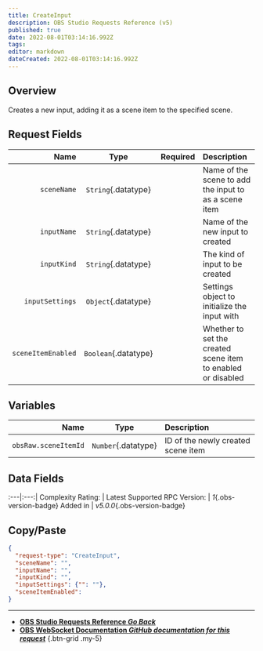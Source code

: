 ```yaml
---
title: CreateInput
description: OBS Studio Requests Reference (v5)
published: true
date: 2022-08-01T03:14:16.992Z
tags: 
editor: markdown
dateCreated: 2022-08-01T03:14:16.992Z
---
```


## Overview
Creates a new input, adding it as a scene item to the specified scene.

## Request Fields
Name | Type | Required| Description |
----:|:----:|:-------:|:------------|
`sceneName` | `String`{.datatype} | <i class="mdi mdi-check-bold"></i> | Name of the scene to add the input to as a scene item
`inputName` | `String`{.datatype} | <i class="mdi mdi-check-bold"></i> | Name of the new input to created
`inputKind` | `String`{.datatype} | <i class="mdi mdi-check-bold"></i> | The kind of input to be created
`inputSettings` | `Object`{.datatype} | <i class="mdi mdi-close-thick"></i> | Settings object to initialize the input with
`sceneItemEnabled` | `Boolean`{.datatype} | <i class="mdi mdi-close-thick"></i> | Whether to set the created scene item to enabled or disabled

## Variables
Name | Type | Description | 
----:|:---------:|:------------|
`obsRaw.sceneItemId` | `Number`{.datatype} | ID of the newly created scene item

## Data Fields
:---|:---:|
Complexity Rating: | <span class="stars stars--3"></span>
Latest Supported RPC Version: | *1*{.obs-version-badge}
Added in | *v5.0.0*{.obs-version-badge}

## Copy/Paste
```json
{
  "request-type": "CreateInput",
  "sceneName": "",
  "inputName": "",
  "inputKind": "",
  "inputSettings": {"": ""},
  "sceneItemEnabled": 
}
```

---

- [<i class="mdi mdi-chevron-left"></i>**OBS Studio Requests Reference *Go Back***](/en/Broadcasters/OBS/Requests)
- [<i class="mdi mdi-github"></i> **OBS WebSocket Documentation *GitHub documentation for this request***](https://github.com/obsproject/obs-websocket/blob/master/docs/generated/protocol.md#createinput)
{.btn-grid .my-5}